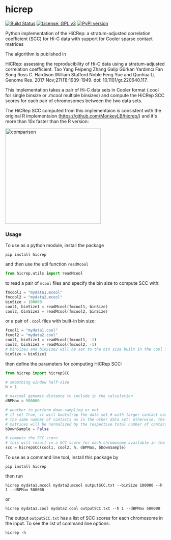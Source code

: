 # hicrep

[![Build Status](https://travis-ci.org/dejunlin/hicrep.svg?branch=master)](https://travis-ci.org/dejunlin/hicrep)
[![License: GPL v3](https://img.shields.io/badge/License-GPLv3-blue.svg)](https://www.gnu.org/licenses/gpl-3.0)
[![PyPI version](https://badge.fury.io/py/hicrep.svg)](https://badge.fury.io/py/hicrep)

Python implementation of the HiCRep: a stratum-adjusted correlation coefficient (SCC) for Hi-C data with support for Cooler sparse contact matrices

The algorithm is published in 

HiCRep: assessing the reproducibility of Hi-C data using a stratum-adjusted correlation coefficient. Tao Yang Feipeng Zhang Galip Gürkan Yardımcı Fan Song Ross C. Hardison William Stafford Noble Feng Yue and Qunhua Li, Genome Res. 2017 Nov;27(11):1939-1949. doi: 10.1101/gr.220640.117. 

This implementation takes a pair of Hi-C data sets in Cooler format (.cool for single binsize or .mcool multiple binsizes) and compute the HiCRep SCC scores for each pair of chromosomes between the two data sets.

The HiCRep SCC computed from this implementaion is consistent with the original R implementaion (https://github.com/MonkeyLB/hicrep/) and it's more than 10x faster than the R version:

<p><img src="images/sccs.png" alt="comparison" width="300"/></p>

### Usage

To use as a python module, install the package 

```
pip install hicrep
```

and then use the util function `readMcool`

```python
from hicrep.utils import readMcool
```

to read a pair of `mcool` files and specify the bin size to compute SCC with:

```python
fmcool1 = "mydata1.mcool"
fmcool2 = "mydata2.mcool"
binSize = 100000
cool1, binSize1 = readMcool(fmcool1, binSize)
cool2, binSize2 = readMcool(fmcool2, binSize)
```

or a pair of `.cool` files with built-in bin size:

```python
fcool1 = "mydata1.cool"
fcool2 = "mydata2.cool"
cool1, binSize1 = readMcool(fmcool1, -1)
cool2, binSize2 = readMcool(fmcool2, -1)
# binSize1 and binSize2 will be set to the bin size built in the cool file
binSize = binSize1
```

then define the parameters for computing HiCRep SCC:

```python
from hicrep import hicrepSCC

# smoothing window half-size
h = 1

# maximal genomic distance to include in the calculation
dBPMax = 500000

# whether to perform down-sampling or not 
# if set True, it will bootstrap the data set # with larger contact counts to
# the same number of contacts as in the other data set; otherwise, the contact 
# matrices will be normalized by the respective total number of contacts
bDownSample = False

# compute the SCC score
# this will result in a SCC score for each chromosome available in the data set
scc = hicrepSCC(cool1, cool2, h, dBPMax, bDownSample)

```

To use as a command line tool, install this package by
```
pip install hicrep
```
then run 
```
hicrep mydata1.mcool mydata2.mcool outputSCC.txt --binSize 100000 --h 1 --dBPMax 500000 
```
or 
```
hicrep mydata1.cool mydata2.cool outputSCC.txt --h 1 --dBPMax 500000 
```
The output `outputSCC.txt` has a list of SCC scores for each chromosome in the input. To see the list of command line options:
```
hicrep -h
```
